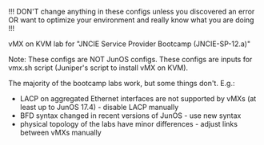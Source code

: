 !!! DON'T change anything in these configs unless you discovered an error OR want to optimize your environment and really know what you are doing !!!

vMX on KVM lab for "JNCIE Service Provider Bootcamp (JNCIE-SP-12.a)"

Note: 
These configs are NOT JunOS configs. These configs are inputs for vmx.sh script (Juniper's script to install vMX on KVM).

The majority of the bootcamp labs work, but some things don't. E.g.: 
- LACP on aggregated Ethernet interfaces are not supported by vMXs (at least up to JunOS 17.4) - disable LACP manually
- BFD syntax changed in recent versions of JunOS - use new syntax
- physical topology of the labs have minor differences - adjust links between vMXs manually

